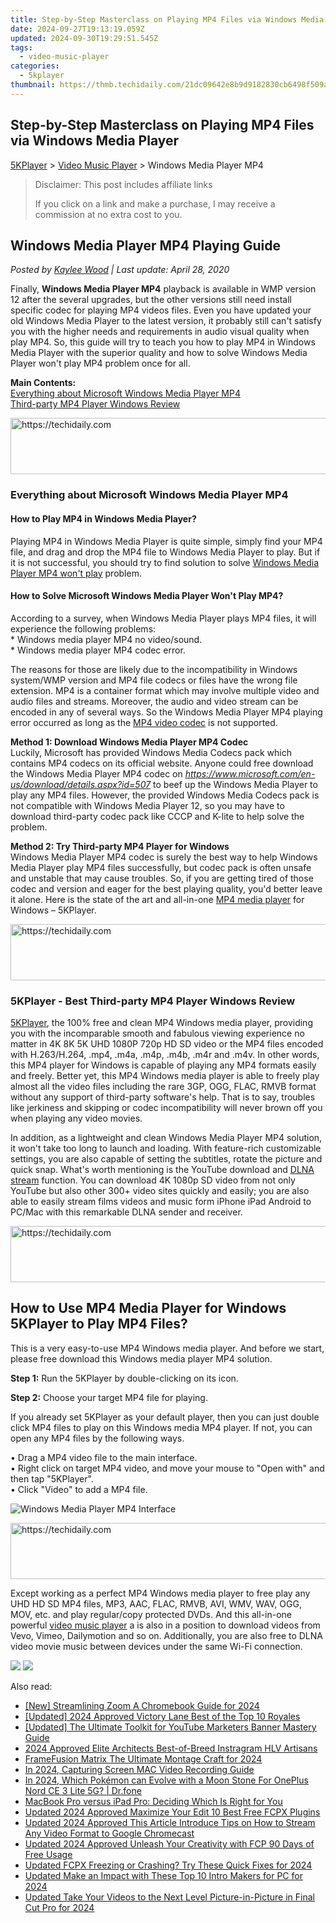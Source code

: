```yaml
---
title: Step-by-Step Masterclass on Playing MP4 Files via Windows Media Player
date: 2024-09-27T19:13:19.059Z
updated: 2024-09-30T19:29:51.545Z
tags:
  - video-music-player
categories:
  - 5kplayer
thumbnail: https://thmb.techidaily.com/21dc09642e8b9d9182830cb6498f509afd60ef4fb9e6e678414f0bc441ff1b6a.jpg
---
```


## Step-by-Step Masterclass on Playing MP4 Files via Windows Media Player

[5KPlayer](https://tools.techidaily.com/5kplayer/products/) \> [Video Music Player](https://tools.techidaily.com/5kplayer/video-music-player/) \> Windows Media Player MP4

>  Disclaimer: This post includes affiliate links
>
>  If you click on a link and make a purchase, I may receive a commission at no extra cost to you.
>

## Windows Media Player MP4 Playing Guide

 _Posted by [Kaylee Wood](https://www.quora.com/profile/Amanda-Hu-21) | Last update: April 28, 2020_

Finally, **Windows Media Player MP4** playback is available in WMP version 12 after the several upgrades, but the other versions still need install specific codec for playing MP4 videos files. Even you have updated your old Windows Media Player to the latest version, it probably still can't satisfy you with the higher needs and requirements in audio visual quality when play MP4\. So, this guide will try to teach you how to play MP4 in Windows Media Player with the superior quality and how to solve Windows Media Player won't play MP4 problem once for all.

**Main Contents:**  
[Everything about Microsoft Windows Media Player MP4](https://tools.techidaily.com/5kplayer/video-music-player/)  
[Third-party MP4 Player Windows Review](https://tools.techidaily.com/5kplayer/video-music-player/)

<!-- affiliate ads begin -->
<a href="https://aligracehair.sjv.io/c/5597632/1884002/19272" target="_top" id="1884002">
  <img src="//a.impactradius-go.com/display-ad/19272-1884002" border="0" alt="https://techidaily.com" width="728" height="90"/>
</a>
<img height="0" width="0" src="https://aligracehair.sjv.io/i/5597632/1884002/19272" style="position:absolute;visibility:hidden;" border="0" />
<!-- affiliate ads end -->

### Everything about Microsoft Windows Media Player MP4

#### **How to Play MP4 in Windows Media Player?**

Playing MP4 in Windows Media Player is quite simple, simply find your MP4 file, and drag and drop the MP4 file to Windows Media Player to play. But if it is not successful, you should try to find solution to solve [Windows Media Player MP4 won't play](https://tools.techidaily.com/5kplayer/video-music-player/) problem.

#### **How to Solve Microsoft Windows Media Player Won't Play MP4?**

According to a survey, when Windows Media Player plays MP4 files, it will experience the following problems:  
 \* Windows media player MP4 no video/sound.  
 \* Windows media player MP4 codec error.

The reasons for those are likely due to the incompatibility in Windows system/WMP version and MP4 file codecs or files have the wrong file extension. MP4 is a container format which may involve multiple video and audio files and streams. Moreover, the audio and video stream can be encoded in any of several ways. So the Windows Media Player MP4 playing error occurred as long as the [MP4 video codec](https://tools.techidaily.com/5kplayer/video-music-player/) is not supported.

**Method 1: Download Windows Media Player MP4 Codec**  
 Luckily, Microsoft has provided Windows Media Codecs pack which contains MP4 codecs on its official website. Anyone could free download the Windows Media Player MP4 codec on _https://www.microsoft.com/en-us/download/details.aspx?id=507_ to beef up the Windows Media Player to play any MP4 files. However, the provided Windows Media Codecs pack is not compatible with Windows Media Player 12, so you may have to download third-party codec pack like CCCP and K-lite to help solve the problem.

**Method 2: Try Third-party MP4 Player for Windows**  
 Windows Media Player MP4 codec is surely the best way to help Windows Media Player play MP4 files successfully, but codec pack is often unsafe and unstable that may cause troubles. So, if you are getting tired of those codec and version and eager for the best playing quality, you'd better leave it alone. Here is the state of the art and all-in-one [MP4 media player](https://tools.techidaily.com/5kplayer/video-music-player/) for Windows – 5KPlayer.

<!-- affiliate ads begin -->
<a href="https://ephamedtechinc.pxf.io/c/5597632/2137221/26400" target="_top" id="2137221">
  <img src="//a.impactradius-go.com/display-ad/26400-2137221" border="0" alt="https://techidaily.com" width="728" height="90"/>
</a>
<img height="0" width="0" src="https://ephamedtechinc.pxf.io/i/5597632/2137221/26400" style="position:absolute;visibility:hidden;" border="0" />
<!-- affiliate ads end -->

### 5KPlayer - Best Third-party MP4 Player Windows Review

[5KPlayer](https://tools.techidaily.com/5kplayer/products/), the 100% free and clean MP4 Windows media player, providing you with the incomparable smooth and fabulous viewing experience no matter in 4K 8K 5K UHD 1080P 720p HD SD video or the MP4 files encoded with H.263/H.264, .mp4, .m4a, .m4p, .m4b, .m4r and .m4v. In other words, this MP4 player for Windows is capable of playing any MP4 formats easily and freely. Better yet, this MP4 Windows media player is able to freely play almost all the video files including the rare 3GP, OGG, FLAC, RMVB format without any support of third-party software's help. That is to say, troubles like jerkiness and skipping or codec incompatibility will never brown off you when playing any video movies.

In addition, as a lightweight and clean Windows Media Player MP4 solution, it won't take too long to launch and loading. With feature-rich customizable settings, you are also capable of setting the subtitles, rotate the picture and quick snap. What's worth mentioning is the YouTube download and [DLNA stream](https://tools.techidaily.com/5kplayer/dlna/) function. You can download 4K 1080p SD video from not only YouTube but also other 300+ video sites quickly and easily; you are also able to easily stream films videos and music form iPhone iPad Android to PC/Mac with this remarkable DLNA sender and receiver.

<!-- affiliate ads begin -->
<a href="https://appsumo.8odi.net/c/5597632/2118312/7443" target="_top" id="2118312">
  <img src="//a.impactradius-go.com/display-ad/7443-2118312" border="0" alt="https://techidaily.com" width="728" height="90"/>
</a>
<img height="0" width="0" src="https://appsumo.8odi.net/i/5597632/2118312/7443" style="position:absolute;visibility:hidden;" border="0" />
<!-- affiliate ads end -->

## How to Use MP4 Media Player for Windows 5KPlayer to Play MP4 Files?

This is a very easy-to-use MP4 Windows media player. And before we start, please free download this Windows media player MP4 solution.

**Step 1:** Run the 5KPlayer by double-clicking on its icon.

**Step 2:** Choose your target MP4 file for playing.

If you already set 5KPlayer as your default player, then you can just double click MP4 files to play on this Windows media MP4 player. If not, you can open any MP4 files by the following ways.  
  
• Drag a MP4 video file to the main interface.  
• Right click on target MP4 video, and move your mouse to "Open with" and then tap "5KPlayer".  
• Click "Video" to add a MP4 file. 

![Windows Media Player MP4 Interface](https://www.5kplayer.com/video-music-player/img/vlc-player-windows-8-xsy-050701.jpg) 

<!-- affiliate ads begin -->
<a href="https://ephamedtechinc.pxf.io/c/5597632/2136616/26400" target="_top" id="2136616">
  <img src="//a.impactradius-go.com/display-ad/26400-2136616" border="0" alt="https://techidaily.com" width="728" height="90"/>
</a>
<img height="0" width="0" src="https://ephamedtechinc.pxf.io/i/5597632/2136616/26400" style="position:absolute;visibility:hidden;" border="0" />
<!-- affiliate ads end -->

Except working as a perfect MP4 Windows media player to free play any UHD HD SD MP4 files, MP3, AAC, FLAC, RMVB, AVI, WMV, WAV, OGG, MOV, etc. and play regular/copy protected DVDs. And this all-in-one powerful [video music player](https://tools.techidaily.com/5kplayer/video-music-player/) a is also in a position to download videos from Vevo, Vimeo, Dailymotion and so on. Additionally, you are also free to DLNA video movie music between devices under the same Wi-Fi connection.

[![](https://www.5kplayer.com/video-music-player/../button/freedownwhitewin.png)](https://tools.techidaily.com/5kplayer/products/) [![](https://www.5kplayer.com/video-music-player/../button/freedownwhitemac.png)](https://tools.techidaily.com/5kplayer/products/)

<ins class="adsbygoogle"
     style="display:block"
     data-ad-format="autorelaxed"
     data-ad-client="ca-pub-7571918770474297"
     data-ad-slot="1223367746"></ins>

<ins class="adsbygoogle"
     style="display:block"
     data-ad-client="ca-pub-7571918770474297"
     data-ad-slot="8358498916"
     data-ad-format="auto"
     data-full-width-responsive="true"></ins>

<span class="atpl-alsoreadstyle">Also read:</span>
<div><ul>
<li><a href="https://fox-access.techidaily.com/new-streamlining-zoom-a-chromebook-guide-for-2024/"><u>[New] Streamlining Zoom A Chromebook Guide for 2024</u></a></li>
<li><a href="https://screen-recording.techidaily.com/updated-2024-approved-victory-lane-best-of-the-top-10-royales/"><u>[Updated] 2024 Approved Victory Lane Best of the Top 10 Royales</u></a></li>
<li><a href="https://facebook-video-share.techidaily.com/updated-the-ultimate-toolkit-for-youtube-marketers-banner-mastery-guide/"><u>[Updated] The Ultimate Toolkit for YouTube Marketers Banner Mastery Guide</u></a></li>
<li><a href="https://instagram-video-recordings.techidaily.com/2024-approved-elite-architects-best-of-breed-instragram-hlv-artisans/"><u>2024 Approved Elite Architects Best-of-Breed Instragram HLV Artisans</u></a></li>
<li><a href="https://fox-hovers.techidaily.com/framefusion-matrix-the-ultimate-montage-craft-for-2024/"><u>FrameFusion Matrix The Ultimate Montage Craft for 2024</u></a></li>
<li><a href="https://remote-screen-capture.techidaily.com/in-2024-capturing-screen-mac-video-recording-guide/"><u>In 2024, Capturing Screen MAC Video Recording Guide</u></a></li>
<li><a href="https://android-pokemon-go.techidaily.com/in-2024-which-pokemon-can-evolve-with-a-moon-stone-for-oneplus-nord-ce-3-lite-5g-drfone-by-drfone-virtual-android/"><u>In 2024, Which Pokémon can Evolve with a Moon Stone For OnePlus Nord CE 3 Lite 5G? | Dr.fone</u></a></li>
<li><a href="https://buynow-info.techidaily.com/macbook-pro-versus-ipad-pro-deciding-which-is-right-for-you/"><u>MacBook Pro versus iPad Pro: Deciding Which Is Right for You</u></a></li>
<li><a href="https://video-ai-editor.techidaily.com/updated-2024-approved-maximize-your-edit-10-best-free-fcpx-plugins/"><u>Updated 2024 Approved Maximize Your Edit 10 Best Free FCPX Plugins</u></a></li>
<li><a href="https://video-ai-editor.techidaily.com/updated-2024-approved-this-article-introduce-tips-on-how-to-stream-any-video-format-to-google-chromecast/"><u>Updated 2024 Approved This Article Introduce Tips on How to Stream Any Video Format to Google Chromecast</u></a></li>
<li><a href="https://video-ai-editor.techidaily.com/updated-2024-approved-unleash-your-creativity-with-fcp-90-days-of-free-usage/"><u>Updated 2024 Approved Unleash Your Creativity with FCP 90 Days of Free Usage</u></a></li>
<li><a href="https://video-ai-editor.techidaily.com/updated-fcpx-freezing-or-crashing-try-these-quick-fixes-for-2024/"><u>Updated FCPX Freezing or Crashing? Try These Quick Fixes for 2024</u></a></li>
<li><a href="https://video-ai-editor.techidaily.com/updated-make-an-impact-with-these-top-10-intro-makers-for-pc-for-2024/"><u>Updated Make an Impact with These Top 10 Intro Makers for PC for 2024</u></a></li>
<li><a href="https://video-ai-editor.techidaily.com/updated-take-your-videos-to-the-next-level-picture-in-picture-in-final-cut-pro-for-2024/"><u>Updated Take Your Videos to the Next Level Picture-in-Picture in Final Cut Pro for 2024</u></a></li>
</ul></div>

